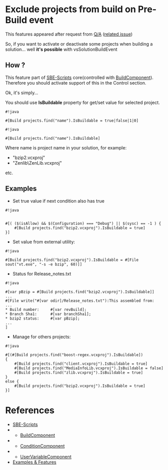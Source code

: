 # Exclude projects from build on Pre-Build event

This features appeared after request from [Q/A](https://visualstudiogallery.msdn.microsoft.com/0d1dbfd7-ed8a-40af-ae39-281bfeca2334) ([related issue](https://bitbucket.org/3F/vssolutionbuildevent/issue/24/exclude-projects-from-build-on-pre-build))

So, if you want to activate or deactivate some projects when building a solution... well **it's possible** with vsSolutionBuildEvent

## How ?

This feature part of [SBE-Scripts](../Scripts_&_Commands/SBE-Scripts) core(controlled with [BuildComponent](../Scripts_&_Commands/SBE-Scripts/Components/BuildComponent)). Therefore you should activate support of this in the Control section.

Ok, it's simply...

You should use **IsBuildable** property for get/set value for selected project.

```
#!java

#[Build projects.find("name").IsBuildable = true|false|1|0]
```
```
#!java

#[Build projects.find("name").IsBuildable]
```

Where name is project name in your solution, for example:

* "bzip2.vcxproj"
* "Zenlib\ZenLib.vcxproj"

etc.

## Examples

* Set true value if next condition also has true
```
#!java


#[( ($(isAllow) && $(Configuration) === "Debug") || $(sysc) == -1 ) {
    #[Build projects.find("bzip2.vcxproj").IsBuildable = true]
}]
```

* Set value from external utility:
```
#!java

#[Build projects.find("bzip2.vcxproj").IsBuildable = #[File sout("vt.exe", "-s -e bzip", 60)]]
```

* Status for Release_notes.txt
```
#!java

#[var pBzip = #[Build projects.find("bzip2.vcxproj").IsBuildable]]
...
#[File write("#[var odir]/Release_notes.txt"):This assembled from:
...
* Build number:     #[var revBuild];
* Branch Sha1:      #[var branchSha1];
* bzip2 status:     #[var pBzip];
...
]
```

* Manage for others projects:

```
#!java

#[(#[Build projects.find("boost-regex.vcxproj").IsBuildable])
{
    #[Build projects.find("client.vcxproj").IsBuildable = true]
    #[Build projects.find("MediaInfoLib.vcxproj").IsBuildable = false]
    #[Build projects.find("zlib.vcxproj").IsBuildable = true]
}
else {
    #[Build projects.find("bzip2.vcxproj").IsBuildable = true]
}]
```

# References

* [SBE-Scripts](../Scripts_&_Commands/SBE-Scripts)
* * [BuildComponent](../Scripts_&_Commands/SBE-Scripts/Components/BuildComponent)
* * [ConditionComponent](../Scripts_&_Commands/SBE-Scripts/Components/ConditionComponent)
* * [UserVariableComponent](../Scripts_&_Commands/SBE-Scripts/Components/UserVariableComponent)
* [Examples & Features](../Examples)